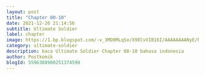 ```yaml
---
layout: post 
title: "Chapter 00-10"
date: 2021-12-26 21:14:56
subtitle: Ultimate Soldier
label: chapter
image: https://1.bp.blogspot.com/-v_3MO0MLqSo/X9ECvVIB16I/AAAAAAAANyE/hUFaxCxFq1wNd71v01XvXzdZ-bx5zwnQQCLcBGAsYHQ/s72-c/Ultimate-Soldier.jpg
category: ultimate-soldier
description: baca Ultimate Soldier Chapter 00-10 bahasa indonesia 
author: Postkomik
blogId: 5596388900251374598
---
```

